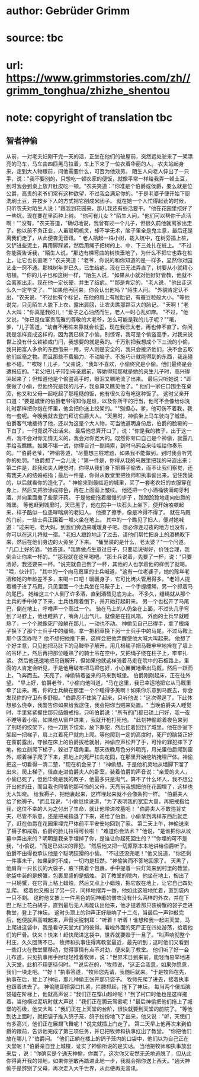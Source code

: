 # author: Gebrüder Grimm
# source: tbc
# url: https://www.grimmstories.com/zh//grimm_tonghua/zhizhe_shentou
# note: copyright of translation tbc

## 智者神偷 

从前，一对老夫妇刚干完一天的活，正坐在他们的破屋前，突然远处驶来了一架漂亮的马车，马车由四匹黑马拉着，车上下来了一位衣着华丽的人。
农夫站起身来，走到大人物跟前，问他需要什么，可否为他效劳。
陌生人向老人伸出了一只手，说："我不要别的，只想吃一顿农家的便饭，就像平常一样给我弄一顿土豆，到时我会到桌上放开肚皮吃一顿。"农夫笑道："你准是个伯爵或侯爵，要么就是位公爵，高贵的老爷们常有这种欲望，不过我会满足你的。"于是老婆子便开始下厨洗刷土豆，并按乡下人的方式把它削成米团子。
就在她一个人忙得起劲的时候，只听农夫对陌生人说："跟我到花园来，那儿我还有些活要干。"他在花园里挖好了一些坑，现在要在里面种上树。
"你可有儿女？"陌生人问，"他们可以帮你干点活啊！""没有，"农夫答道，"确切地说，我曾有过一个儿子，但很久前他就离家出走了。他以前不务正业，人虽聪明机灵，却不学无术，脑子里全是鬼主意，最后还是离我们走了，从此便杳无音讯。"
老人拾起一株小树，栽入坑中，在树旁插上桩，又铲进些泥土，再用脚踩紧，然后用绳子把树的上、中、下三处扎在桩上。
"不过你能否告诉我，"陌生人说，"那边有棵弯曲的树快垂地了，为什么不把它也靠在桩上，让它也长直呢？"农夫笑道："老爷，你说的和你知道的是一样多，显然你对园艺业一窍不通。那株树年岁已久，已生结疤，现在已无法弄直了，树要从小就精心培植。""你的儿子也和这树一样，"陌生人说，"如果从小就对他好好管教，他就不会离家出走。现在他一定长硬，并生了结疤。""那是肯定的，"老人说，"他出走这么久一定早变了。""如果他再回来，你会认出他吗？"陌生人问。
"外貌肯定认不出，"农夫说，"不过他有个标记，在他的肩上有粒胎记，有蚕豆粒般大小。"等他说完，只见陌生人脱下上衣，露出肩膀，让农夫瞧那颗豆大的胎记。
"天啊！"老人大叫："你真是我的儿！"爱子之心油然而生，老人一时心乱如麻。
"不过，"他又说，"你已是位富贵高雅的尊敬的大老爷，怎么可能是我的儿子呢？""哦，爹，"儿子答道，"幼苗不用桩来靠就会长歪，现在我已太老，再也伸不直了。你问我是怎样变成这样的，因为我已做了小偷。别惊讶，我可是个偷盗高手，对我来说世上没有什么铁锁或门闩，我想要的就是我的。千万别把我想成个下三流的小偷，我只把富人多余的东西借来一用，穷人则是安全的，我只会接济他们，决不会去取他们丝毫之物。而且那些不费脑力、不动脑子、不施巧计就能得到的东西，我连碰都不碰。""唉呀！儿子，"父亲说，"我却不喜欢，小偷终究是小偷，他们最终是会遭报应的。"老父把儿子带到母亲跟前，等她得知那就是她的亲生儿子时，高兴得哭起来了；但知道他是个偷盗高手时，眼泪又唰地流了出来。
最后只听她说："即使做了小偷，但他终究是我的儿子，我总算又瞧见他了。"
他们一家仨口围坐在桌旁，他又和父母一起吃起了那粗糙的饭，他有很久没有吃这种饭了。
这时父亲开口道："要是城里的伯爵老爷得知你是谁，以及你所干的行当，他可不会像给你洗礼时那样把你抱在怀里，他会把你送上绞架的。""别担心，爹，他可伤不着我，我有一套呢。今晚我就去登门拜访伯爵大人。"天黑时，神偷坐上马车驶向了城堡。
伯爵客气地接待了他，还以为这是个大人物，可当他道明身份后，伯爵的脸唰的一下白了，一时竟说不出话来。
最后他总算开口了，说："你是我的教子，出于这一点，我不会对你无情无义的，我会对你宽大的。既然你夸口自己是个神偷，就露几手给我瞧瞧。如果不堪一试，你得自讨一副绳索，到时乌鸦会来哇哇给你奏乐的。""伯爵老爷，"神偷答道，"尽量想三桩难题，如果我不能做到，到时我会听凭你的处罚。"伯爵想了一会儿说："第一件是，你得从我的马厩里把我的马盗出来；第二件是，趁我和夫人睡觉时，你得从我们身下把褥子偷去，而不让我们察觉，还有我夫人的结婚戒指；最后一件是，你得从教堂里把牧师和执事偷出来。记住我说的，以后就看你的造化了。"
神偷来到最临近的城里，买了一套老农妇的衣服穿在身上，然后又把脸涂成棕色，再在上面画上皱纹。
他还把一个小酒桶装满匈牙利酒，并向里面撒了些蒙汗药。
于是他便拖着缓慢的步子 ，踉踉跄跄地走向伯爵的城堡。
等他赶到城里时，天已黑了，他在院中一块石头上坐下，便开始咳嗽起来，样子酷似一位患哮喘病的老妇人。
他擦了擦手，像是冷得不得了。
就在马厩的门前，一些士兵正围着一堆火坐在地上。
其中的一个瞧见了妇人，便对她喊道："过来吧，老大妈。到我们旁边来暖暖身子吧。想必你连过夜的地方也没有，你可以在这儿将就一宿。"老妇人踉跄地走了过去，请他们帮忙把身上的酒桶取下来，然后在他们身边的火旁坐了下来。
"桶里装的是什么，老太婆？"一个问道。
"几口上好的酒，"她答道，"我靠做点生意过日子，只要话说得好，价钱合理，我倒会让你来一杯的。""那我就在这里喝吧。"那士兵说着，先要了一杯，说："只要酒好，我还要来一杯。"说完就自己倒了一杯，其他的人也学着他的样倒了就喝。
"喂，伙计们，"其中的一个向马厩里的士兵喊道，"这有一位老婆子，她的陈年老酒和她的年龄差不多，来喝一口吧！暖暖身子，它可比烤火管用得多。"老妇人提着桶子进了马厩，只见里面一个士兵坐在马鞍子上，一个手握缰绳，另一个抓着马的尾巴。
她给这三个人倒了许多酒，直到酒桶见底为止。
不多久，缰绳就从那个士兵的手中掉了下来，士兵也跟着倒下，并开始打起鼾来。
另一个也松开了马尾巴，倒在地上，呼噜声一个高过一个。
骑在马上的人仍坐在上面，不过头几乎弯到了马脖上，他也睡熟了，嘴角儿出气儿，就像是在拉风箱。
外面的士兵早就睡熟了，一个个就像死尸般躺在那儿，一动也不动。
神偷见自己已得手，拿了根绳子换下了那个士兵手中的缰绳，拿一把稻草换下另一士兵手中的马尾，不过马鞍上那个该怎办呢？
他不想把他推下来，这样会把他弄醒使他大喊大叫起来。
他想了个好主意，只见他把马肚下的马鞍带子解开，用几根绳子把马鞍牢牢地拴在了墙上的吊环上，然后再把那位睡熟了的骑士吊在空中，又把绳子绕在柱子上，牢牢扎紧。
然后他迅速地把马链解开，但如果他就这样骑着马走在院中的石板路上，里面的人肯定会听见，于是他用破布把马蹄包好，小心翼翼地牵出马厩，然后一跃而上，飞奔而去。
天亮了，神偷骑着盗来的马来到城堡。 伯爵刚刚起床，正在往外望。
"早上好，伯爵老爷，"小偷向他叫道，"马在这里，我已幸运地把它从马厩里牵了出来。瞧，你的士兵躺在那里一个个睡得多美啊！如果你乐意到马厩去，你会发现你的守卫有多舒服。"伯爵忍不住笑了起来，只听他说："这次得逞了，下此休想那么侥幸，我警告你如果给我逮住，我会把你当贼来处置。"
当晚伯爵夫人睡觉时，手里紧紧握住那只结婚戒指，只听伯爵说："所有的门都已锁上闩好，我一夜不睡等着小偷，如果他从窗户进来
，我就开枪打死他。
"此刻神偷趁着夜色来到了刑场的绞架下，他一刀割下绞索，放下罪犯，然后扛着回到了城里。他在卧室下架起一把梯子，肩上扛着死尸就向上爬。等他爬到一定的高度时，死尸的脑袋正好在窗前露出，守候在床上的伯爵拔枪就射，神偷应声松开了手，可怜的罪犯摔下了地，他立刻爬下梯子，躲进了墙角里。那天夜晚月色分外明亮，月光里伯爵爬到窗外，顺着梯子爬了下来，把地上的死尸扛向花园，在那里开始挖坑掩埋尸体。神偷把这一切看得一清二楚，"现在机会来了！
"神偷想。于是他机灵地从墙脚下溜了出来，爬上梯子，径直走进伯爵夫人的卧室，装着伯爵的声音说："亲爱的夫人，小偷已死了，但他毕竟是我的教子，他最多只是淘气，算不了什么坏人，我不想公开出他的丑，而且我也同情他那可怜的父母，天亮前我想把他在花园埋了，这样也无人知晓。
给我褥子，把他裹起来，这样埋起来就不会像条狗一样。
"伯爵夫人给了他褥子。"而且我说，"小偷继续说道，"为了表明我的宽宏大量，再把戒指给我，这位不幸的人为之付出了生命，就让他带进坟墓吧！
"伯爵夫人不敢违背丈夫，尽管不乐意，还是把戒指退了下来，递给了伯爵。小偷拿到两样东西后就走了，赶在伯爵在花园里埋完尸体前平平安安地回到了家。
第二天上午，神偷送来了褥子和戒指，伯爵的脸儿拉得可长啦！
"难道你会法术？"他说，"是谁把你从坟墓中弄出来的？明明是我亲手埋掉了你，是谁让你起死回生的？""你埋的可不是我，"小偷说，"而是已处决的罪犯。"然后他又把一切原原本本地讲给伯爵听了。
伯爵不由得也承认他是个聪明狡猾的小偷。
"不过还没完呢！"他又说道，"你还剩一件事未干，如果到时不成，一切均是枉然。"神偷笑而不答地回家了。
天黑了，他肩背一只长长的大袋子，腋下携着个包裹，手中提着一只灯笼来到村里的教堂。
他袋中装的是螃蟹，包裹里盛的是蜡烛。
到了教堂的院内，他坐在地上，掏出了一只螃蟹，在它背上粘上蜡烛，然后又点上小蜡烛，把它放在地上，让它自己四处乱爬。
接着他又掏出了另一只，同样地摆弄一番，他如此这般地忙着，直到袋内一只不剩。
这时他又披上一件黑色的同神甫的僧衣没有什么两样的外衣，并在下巴上粘上花白胡子，直到最后无人再能认出他来，他才提着那只装螃蟹的袋子走进教堂，登上了神坛。
这时头顶上的钟声正好敲响了十二点，当最后一声钟敲完后，他便放声高喊起来，声音尖锐刺耳："听着！听着！谁想和我一起进天堂，马上爬进这袋中，我是看守天堂大们的彼得。看啦外面的死尸正在四处游荡，拾着他们的尸骨。快来！快来！赶快爬进这袋中，世界就要毁于一旦了。"叫声响彻整个村庄，久久回荡不已。
牧师和执事住得离教堂最近，最先听到；这时他们又看到一些灯火在教堂里移动，觉得事情有点不对劲，便来到了教堂。
他们听了好一会儿布道，只见执事用手肘轻轻推着牧师，说："世界末日到来前，能轻而易举地进入天堂，此机不用更待何时。""说实在的，"牧师说，"这正合我意，如果你愿意，我们一块走吧。""好！"执事答道，"牧师您先请，我随后就来。"于是牧师在先，执事在后，登上了神坛，那儿神偷正张开那只袋子。
牧师先爬了进去，接着执事也跟着进去了。
神偷随即把袋口扎紧，拦腰抓起，拖下了神坛。
每当两个傻瓜脑袋碰在阶梯上，他就高声说："我们正在穿山越岭呢！"到了村口时他也是这样拖着，当他横过泥坑时就大声说："我们正在腾云驾雾呢！"最后神偷把他们拖上了城堡的石级，他又大叫："我们正在上天堂的台阶，很快就要到天堂的前院了。"等他到达上面时，就把袋子推入鸽子笼，鸽子纷纷地飞了出来，他又说："听，天使们有多高兴，他们正在展翅飞舞呢！"说完就插上门走了。
第二天早上他再次来到伯爵的跟前，告诉他完成了第三项任务，并已把牧师和执事扛出了教堂。
"你把他们放在哪儿？"伯爵问。
"他们正躺在楼上的鸽子笼内的口袋中，他们以为自己正在天堂呢！"伯爵亲自登上城楼，证实了神偷所说的是实话。
当他把牧师和执事放出来后
，说："你确实是个通天神偷，你赢了。这次你又安然无恙地逃脱了，但从此你得离开我的领地，如果你胆敢再踏进此地一步，我就会把你送上西天。"通天神偷于是辞别了父母，再次走入大千世界，从此便再无音讯。
